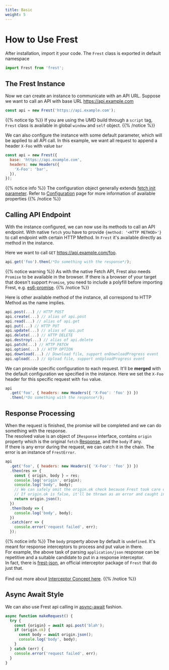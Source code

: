 ```yaml
---
title: Basic
weight: 5
---
```


# How to Use Frest

After installation, import it your code. The `Frest` class is exported in default namespace

```js
import Frest from 'frest';
```

## The Frest Instance

Now we can create an instance to communicate with an API URL. Suppose we want
to call an API with base URL <https://api.example.com>

```js
const api = new Frest('https://api.example.com');
```

{{% notice tip %}}
If you are using the UMD build through a `script` tag, `Frest` class is available
in global `window` and `self` object.
{{% /notice %}}

We can also configure the instance with some default parameter,
which will be applied to all API call.
In this example, we want all request to append a header `X-Foo` with value `bar`

```js
const api = new Frest({
  base: 'https://api.example.com',
  headers: new Headers({
    'X-Foo': 'bar',
  }),
});
```

{{% notice info %}}
The configuration object generally extends [fetch init parameter](https://developer.mozilla.org/en-US/docs/Web/API/WindowOrWorkerGlobalScope/fetch).
Refer to [Configuration](/usage/configuration/) page for more information of available properties
{{% /notice %}}

## Calling API Endpoint

With the instance configured, we can now use its methods to call an API endpoint.
With native `fetch` you have to provide `{method: '<HTTP METHOD>'}` to call
endpoint with certain HTTP Method. In `Frest` it's available directly as method
in the instance.

Here we want to call `GET` <https://api.example.com/foo>.

```js
api.get('foo').then(/*Do something with the response*/);
```

{{% notice warning %}}
As with the native Fetch API, Frest also needs `Promise` to be available in the
browser. If there is a browser of your target that doesn't support `Promise`,
you need to include a polyfill before importing Frest, e.g. [es6-promise](https://www.npmjs.com/package/es6-promise).
{{% /notice %}}

Here is other available method of the instance, all correspond to HTTP Method
as the name implies.

```js
api.post(...) // HTTP POST
api.create(...) // alias of api.post
api.read(...) // alias of api.get
api.put(...) // HTTP PUT
api.update(...) // alias of api.put
api.delete(...) // HTTP DELETE
api.destroy(...) // alias of api.delete
api.patch(...) // HTTP PATCH
api.option(...) // HTTP OPTION
api.download(...) // Download file, support onDownloadProgress event
api.upload(...) // Upload file, support onUploadProgress event
```

We can provide specific configuration to each request. It'll be **merged** with
the default configuration we specified in the instance. Here we set the `X-Foo`
header for this specific request with `foo` value.

```js
api
  .get('foo', { headers: new Headers({ 'X-Foo': 'foo' }) })
  .then(/*Do something with the response*/);
```

## Response Processing

When the request is finished, the promise will be completed and we can do
something with the response. <br>
The resolved value is an object of `IResponse` interface, contains `origin`
property which is the original `fetch` [Response](https://developer.mozilla.org/en-US/docs/Web/API/Response),
and the `body` if any. <br>
If there is any error during the request, we can catch it in the chain. The error
is an instance of `FrestError`.

```js
api
  .get('foo', { headers: new Headers({ 'X-Foo': 'foo' }) })
  .then(res => {
    const { origin, body } = res;
    console.log('origin', origin);
    console.log('body', body);
    // We can safely omit the origin.ok check because Frest took care of it.
    // If origin.ok is false, it'll be thrown as an error and caught in the catch block below
    return origin.json();
  })
  .then(body => {
    console.log('body', body);
  })
  .catch(err => {
    console.error('request failed', err);
  });
```

{{% notice info %}}
The `body` property above by default is `undefined`. It's meant for response interceptors
to process and put value in there.<br>
For example, the above task of parsing `application/json` response can be repetitive
and a suitable candidate to put in a response interceptor.<br>
In fact, there is [frest-json](https://www.npmjs.com/package/frest-json),
an official interceptor package of `Frest` that do just that.<br><br>
Find out more about [Interceptor Concept here](/interceptor/concept).
{{% /notice %}}

## Async Await Style

We can also use Frest api calling in [async-await](https://developer.mozilla.org/en-US/docs/Web/JavaScript/Reference/Statements/async_function) fashion.

```js
async function makeRequest() {
  try {
    const {origin} = await api.post('blah');
    if (origin.ok) {
      const body = await origin.json();
      console.log('body', body);
    }
  } catch (err) {
    console.error('request failed', err);
  }
}
```
